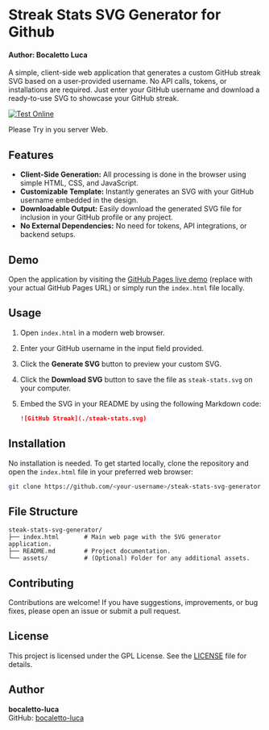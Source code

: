 # Streak Stats SVG Generator for Github
#### Author: Bocaletto Luca

A simple, client-side web application that generates a custom GitHub streak SVG based on a user-provided username. No API calls, tokens, or installations are required. Just enter your GitHub username and download a ready-to-use SVG to showcase your GitHub streak.

[![Test Online](https://img.shields.io/badge/Test%20Online-Click%20Here-blue)](https://bocaletto-luca.github.io/steak-stats-svg-generator/)

Please Try in you server Web.

## Features

- **Client-Side Generation:** All processing is done in the browser using simple HTML, CSS, and JavaScript.
- **Customizable Template:** Instantly generates an SVG with your GitHub username embedded in the design.
- **Downloadable Output:** Easily download the generated SVG file for inclusion in your GitHub profile or any project.
- **No External Dependencies:** No need for tokens, API integrations, or backend setups.

## Demo

Open the application by visiting the [GitHub Pages live demo](https://<your-github-username>.github.io/steak-stats-svg-generator/) (replace with your actual GitHub Pages URL) or simply run the `index.html` file locally.

## Usage

1. Open `index.html` in a modern web browser.
2. Enter your GitHub username in the input field provided.
3. Click the **Generate SVG** button to preview your custom SVG.
4. Click the **Download SVG** button to save the file as `steak-stats.svg` on your computer.
5. Embed the SVG in your README by using the following Markdown code:

   ```markdown
   ![GitHub Streak](./steak-stats.svg)
   ```

## Installation

No installation is needed. To get started locally, clone the repository and open the `index.html` file in your preferred web browser:

```bash
git clone https://github.com/<your-username>/steak-stats-svg-generator.git
```

## File Structure

```
steak-stats-svg-generator/
├── index.html       # Main web page with the SVG generator application.
├── README.md        # Project documentation.
└── assets/          # (Optional) Folder for any additional assets.
```

## Contributing

Contributions are welcome! If you have suggestions, improvements, or bug fixes, please open an issue or submit a pull request.

## License

This project is licensed under the GPL License. See the [LICENSE](LICENSE) file for details.

## Author

**bocaletto-luca**  
GitHub: [bocaletto-luca](https://github.com/bocaletto-luca)
